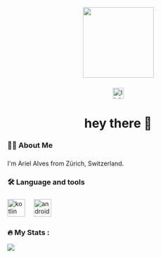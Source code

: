 

<div align="center">
  <img height="161" src="https://miro.medium.com/v2/resize:fit:1400/1*thwJhiLGz8hHH_JP03EAdg.png"  />
</div>

###

<div align="center">
  <a href="https://www.linkedin.com/in/ariel-fernandes-18244a142/" target="_blank">
    <img src="https://img.shields.io/static/v1?message=LinkedIn&logo=linkedin&label=&color=0077B5&logoColor=white&labelColor=&style=for-the-badge" height="25" alt="linkedin logo"  />
  </a>
</div>

###

<h1 align="center">hey there 👋</h1>

###

<h3 align="left">👩‍💻  About Me</h3>

###

<p align="left">I'm Ariel Alves from Zürich, Switzerland.</p>

###

<h3 align="left">🛠 Language and tools</h3>

###

<div align="left">
  <img src="https://cdn.jsdelivr.net/gh/devicons/devicon/icons/kotlin/kotlin-original.svg" height="40" alt="kotlin logo"  />
  <img width="12" />
  <img src="https://cdn.jsdelivr.net/gh/devicons/devicon/icons/androidstudio/androidstudio-original.svg" height="40" alt="androidstudio logo"  />
</div>

###

<h3 align="left">🔥   My Stats :</h3>




![](https://leetcard.jacoblin.cool/arielalves1?ext=heatmap)

